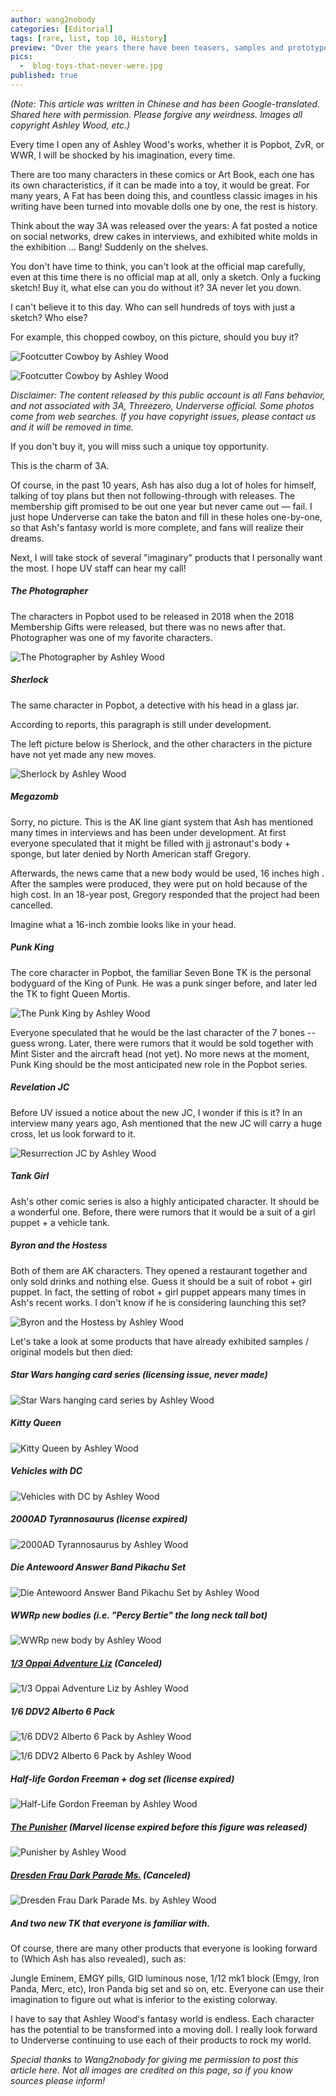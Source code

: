 ```yaml
---
author: wang2nobody
categories: [Editorial]
tags: [rare, list, top 10, History]
preview: "Over the years there have been teasers, samples and prototypes. These are the toys that never were."
pics:
  -  blog-toys-that-never-were.jpg
published: true
---
```

<div class="text-content text-lg">
<p><em>(Note: This article was written in Chinese and has been Google-translated. Shared here with permission. Please forgive any weirdness. Images all copyright Ashley Wood, etc.)</em></p>
<p>Every time I open any of Ashley Wood's works, whether it is Popbot, ZvR, or WWR, I will be shocked by his imagination, every time.</p>

<p>There are too many characters in these comics or Art Book, each one has its own characteristics, if it can be made into a toy, it would be great. For many years, A Fat has been doing this, and countless classic images in his writing have been turned into movable dolls one by one, the rest is history.</p>

<p>Think about the way 3A was released over the years: A fat posted a notice on social networks, drew cakes in interviews, and exhibited white molds in the exhibition ... Bang! Suddenly on the shelves.</p>
<p>You don't have time to think, you can't look at the official map carefully, even at this time there is no official map at all, only a sketch. Only a fucking sketch! Buy it, what else can you do without it? 3A never let you down.</p>

<p>I can't believe it to this day. Who can sell hundreds of toys with just a sketch? Who else?</p>

<p>For example, this chopped cowboy, on this picture, should you buy it?</p>
<p class="text-center text-muted text-sm"><img src="/assets/img/toys/footcutter-cowbot-02-6.jpg" alt="Footcutter Cowboy by Ashley Wood" class="img-fluid mb-2"></p>
<p class="text-center text-muted text-sm"><img src="/assets/img/toys/footcutter-cowbot-01-6.jpg" alt="Footcutter Cowboy by Ashley Wood" class="img-fluid mb-2"></p>

<p><em>Disclaimer: The content released by this public account is all Fans behavior, and not associated with 3A, Threezero, Underverse official. Some photos come from web searches. If you have copyright issues, please contact us and it will be removed in time.</em></p>

<p>If you don't buy it, you will miss such a unique toy opportunity.</p>
<p>This is the charm of 3A.</p>
<p>Of course, in the past 10 years, Ash has also dug a lot of holes for himself, talking of toy plans but then not following-through with releases. The membership gift promised to be out one year but never came out — fail. I just hope Underverse can take the baton and fill in these holes one-by-one, so that Ash's fantasy world is more complete, and fans will realize their dreams.</p>
<p>Next, I will take stock of several "imaginary" products that I personally want the most. I hope UV staff can hear my call!</p>


<h5 class="text-uppercase mb-4">The Photographer</h5>
<p>The characters in Popbot used to be released in 2018 when the 2018 Membership Gifts were released, but there was no news after that. Photographer was one of my favorite characters.</p>
<p class="text-center text-muted text-sm"><img src="/assets/img/blog-the-photographer.jpg" alt="The Photographer by Ashley Wood" class="img-fluid mb-2"></p>


<h5 class="text-uppercase mb-4">Sherlock</h5>
<p>The same character in Popbot, a detective with his head in a glass jar.</p>
<p>According to reports, this paragraph is still under development.</p>
<p>The left picture below is Sherlock, and the other characters in the picture have not yet made any new moves.</p>
<p class="text-center text-muted text-sm"><img src="/assets/img/blog-sherlock.jpg" alt="Sherlock by Ashley Wood" class="img-fluid mb-2"></p>



<h5 class="text-uppercase mb-4">Megazomb</h5>
<p>Sorry, no picture. This is the AK line giant system that Ash has mentioned many times in interviews and has been under development. At first everyone speculated that it might be filled with jj astronaut's body + sponge, but later denied by North American staff Gregory.</p>
<p>Afterwards, the news came that a new body would be used, 16 inches high . After the samples were produced, they were put on hold because of the high cost. In an 18-year post, Gregory responded that the project had been cancelled.</p>
<p>Imagine what a 16-inch zombie looks like in your head.</p>



<h5 class="text-uppercase mb-4">Punk King</h5>
<p>The core character in Popbot, the familiar Seven Bone TK is the personal bodyguard of the King of Punk. He was a punk singer before, and later led the TK to fight Queen Mortis.</p>
<p class="text-center text-muted text-sm"><img src="/assets/img/blog-the-punk-king.jpg" alt="The Punk King by Ashley Wood" class="img-fluid mb-2"></p>


<p>Everyone speculated that he would be the last character of the 7 bones -- guess wrong. Later, there were rumors that it would be sold together with Mint Sister and the aircraft head (not yet). No more news at the moment, Punk King should be the most anticipated new role in the Popbot series.</p>


<h5 class="text-uppercase mb-4">Revelation JC</h5>
<p>Before UV issued a notice about the new JC, I wonder if this is it? In an interview many years ago, Ash mentioned that the new JC will carry a huge cross, let us look forward to it.</p>
<p class="text-center text-muted text-sm"><img src="/assets/img/blog-resurrection-jc.jpg" alt="Resurrection JC by Ashley Wood" class="img-fluid mb-2"></p>



<h5 class="text-uppercase mb-4">Tank Girl</h5>
<p>Ash's other comic series is also a highly anticipated character. It should be a wonderful one. Before, there were rumors that it would be a suit of a girl puppet + a vehicle tank.</p>



<h5 class="text-uppercase mb-4">Byron and the Hostess</h5>
<p>Both of them are AK characters. They opened a restaurant together and only sold drinks and nothing else. Guess it should be a suit of robot + girl puppet. In fact, the setting of robot + girl puppet appears many times in Ash's recent works. I don't know if he is considering launching this set?</p>
<p class="text-center text-muted text-sm"><img src="/assets/img/blog-byron-and-hostess.jpg" alt="Byron and the Hostess by Ashley Wood" class="img-fluid mb-2"></p>


<p>Let's take a look at some products that have already exhibited samples / original models but then died:</p>


<h5>Star Wars hanging card series (licensing issue, never made)</h5>
<p class="text-center text-muted text-sm"><img src="/assets/img/blog-never-made-star-wars.jpg" alt="Star Wars hanging card series by Ashley Wood" class="img-fluid mb-2"></p>

<h5>Kitty Queen</h5>
<p class="text-center text-muted text-sm"><img src="/assets/img/blog-never-made-kitty-queen.jpg" alt="Kitty Queen by Ashley Wood" class="img-fluid mb-2"></p>

<h5>Vehicles with DC</h5>
<p class="text-center text-muted text-sm"><img src="/assets/img/blog-never-made-motorcycle.jpg" alt="Vehicles with DC by Ashley Wood" class="img-fluid mb-2"></p>

<h5>2000AD Tyrannosaurus (license expired)</h5>
<p class="text-center text-muted text-sm"><img src="/assets/img/blog-never-made-tyranosaurus-2000ad.jpg" alt="2000AD Tyrannosaurus by Ashley Wood" class="img-fluid mb-2"></p>

<h5>Die Antewoord Answer Band Pikachu Set</h5>
<p class="text-center text-muted text-sm"><img src="/assets/img/blog-never-made-die-antwoord-pikachu-set.jpg" alt="Die Antewoord Answer Band Pikachu Set by Ashley Wood" class="img-fluid mb-2"></p>

<h5>WWRp new bodies (i.e. "Percy Bertie" the long neck tall bot)</h5>
<p class="text-center text-muted text-sm"><img src="/assets/img/blog-never-made-new-wwr.jpg" alt="WWRp new body by Ashley Wood" class="img-fluid mb-2"></p>

<h5><a href="/toys-1-3/oppai-adventure-liz.html">1/3 Oppai Adventure Liz</a> (Canceled)</h5>
<p class="text-center text-muted text-sm"><img src="/assets/img/blog-1-third-oppai-adventure-liz.jpg" alt="1/3 Oppai Adventure Liz by Ashley Wood" class="img-fluid mb-2"></p>

<h5>1/6 DDV2 Alberto 6 Pack</h5>
<p class="text-center text-muted text-sm"><img src="/assets/img/blog-never-made-ddv2-alberto-6-pack-01.jpg" alt="1/6 DDV2 Alberto 6 Pack by Ashley Wood" class="img-fluid mb-2"></p>
<p class="text-center text-muted text-sm"><img src="/assets/img/blog-never-made-ddv2-alberto-6-pack-02.jpg" alt="1/6 DDV2 Alberto 6 Pack by Ashley Wood" class="img-fluid mb-2"></p>


<h5>Half-life Gordon Freeman + dog set (license expired)</h5>
<p class="text-center text-muted text-sm"><img src="/assets/img/blog-never-made-half-life-gordon-freeman.jpg" alt="Half-Life Gordon Freeman by Ashley Wood" class="img-fluid mb-2"></p>

<h5><a href="/toys-1-6/the-punisher.html">The Punisher</a> (Marvel license expired before this figure was released)</h5>
<p class="text-center text-muted text-sm"><img src="/assets/img/toys/marvel-punisher-04-6-by-phil-back.jpg" alt="Punisher by Ashley Wood" class="img-fluid mb-2"></p>

<h5><a href="/toys-1-6/dresden-frau-dark-parade-ms.html">Dresden Frau Dark Parade Ms.</a> (Canceled)</h5>
<p class="text-center text-muted text-sm"><img src="/assets/img/toys/dresden-frau-dark-parade-ms-01-6-by-dai88cc.jpg" alt="Dresden Frau Dark Parade Ms. by Ashley Wood" class="img-fluid mb-2"></p>

<h5>And two new TK that everyone is familiar with.</h5>

<p>Of course, there are many other products that everyone is looking forward to (Which Ash has also revealed), such as:</p>

<p>Jungle Eminem, EMGY pills, GID luminous nose, 1/12 mk1 block (Emgy, Iron Panda, Merc, etc), Iron Panda big set and so on, etc. Everyone can use their imagination to figure out what is inferior to the existing colorway.</p>

<p>I have to say that Ashley Wood's fantasy world is endless. Each character has the potential to be transformed into a moving doll. I really look forward to Underverse continuing to use each of their products to rock my world.</p>

<p><em>Special thanks to Wang2nobody for giving me permission to post this article here. Not all images are credited on this page, so if you know sources please inform!</em></p>


</div>
